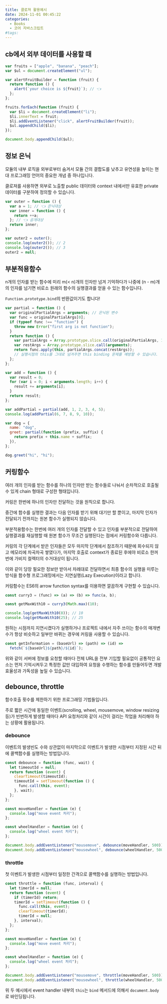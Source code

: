 ```yaml
---
title: 클로져 활용예시
date: 2024-11-01 00:45:22
categories:
  - Books
  - 코어 자바스크립트
#tags:
---
```

## cb에서 외부 데이터를 사용할 때

```js
var fruits = ["apple", "banana", "peach"];
var $ul = document.createElement("ul");

var alertFruitBuilder = function (fruit) {
  return function () {
    alert(`your choice is ${fruit}`); // 👈
  };
};

fruits.forEach(function (fruit) {
  var $li = document.createElement("li");
  $li.innerText = fruit;
  $li.addEventListener("click", alertFruitBuilder(fruit));
  $ul.appendChild($li);
});

document.body.appendChild($ul);
```

## 정보 은닉

모듈의 내부 로직을 외부로부터 숨겨서 모듈 간의 결합도를 낮추고 유연성을 높이는 현대 프로그래밍 언어의 중요한 개념 중 하나입니다.

클로져를 사용하면 외부로 노출할 public 데이터와 context 내에서만 유효한 private 데이터를 구분하여 정의할 수 있습니다.

```js
var outer = function () {
  var a = 1; // 👈 은닉대상
  var inner = function () {
    return ++a;
  }; // 👈 공개대상
  return inner;
};

var outer2 = outer();
console.log(outer2()); // 2
console.log(outer2()); // 3
outer2 = null;
```

## 부분적용함수

n개의 인자를 받는 함수에 미리 m(< n)개의 인자만 넘겨 기억하다가 나중에 (n - m)개의 인자를 넘기면 비로소 원래의 함수의 실행결과를 얻을 수 있는 함수입니다.

`Function.prototype.bind`의 반환값이기도 합니다!

```js
var partial = function () {
  var originalPartialArgs = arguments; // 은닉된 변수
  var func = originalPartialArgs[0];
  if (typeof func !== "function") {
    throw new Error("first arg is not function");
  }
  return function () {
    var partialArgs = Array.prototype.slice.call(originalPartialArgs, 1);
    var restArgs = Array.prototype.slice.call(arguments);
    return func.apply(this, partialArgs.concat(restArgs));
    // 실행시점의 this를 그대로 넘겨주면 this binding 문제를 예방할 수 있습니다.
  };
};
```

```js
var add = function () {
  var result = 0;
  for (var i = 0; i < arguments.length; i++) {
    result += arguments[i];
  }
  return result;
};

var addPartial = partial(add, 1, 2, 3, 4, 5);
console.log(addPartial(6, 7, 8, 9, 10));
```

```js
var dog = {
  name: "dog",
  greet: partial(function (prefix, suffix) {
    return prefix + this.name + suffix;
  }),
};

dog.greet("hi", "hi");
```

## 커링함수

여러 개의 인자를 받는 함수를 하나의 인자만 받는 함수들로 나눠서 순차적으로 호출될 수 있게 chain 형태로 구성한 형태입니다.

커링은 한번에 하나의 인자만 전달하는 것을 원칙으로 합니다.

중간에 함수를 실행한 결과는 다음 인자를 받기 위해 대기만 할 뿐이고, 마지막 인자가 전달되기 전까지는 원본 함수가 실행되지 않습니다.

부분적용함수는 한번에 여러 개의 인자를 전달할 수 있고 인자를 부분적으로 전달하여 실행결과를 재실행할 때 원본 함수가 무조건 실행된다는 점에서 커링함수와 다릅니다.

커링의 각 단계에서 받은 인자들은 모두 마지막 단계에서 참조하기 때문에 회수되지 않고 메모리에 차곡차곡 쌓였다가, 마지막 호출로 context가 종료된 후에야 비로소 한꺼번에 가비지 컬렉터의 수거대상이 됩니다.

이와 같이 당장 필요한 정보만 받아서 차례대로 전달하면서 최종 함수의 실행을 미루는 방식을 함수형 프로그래밍에서는 지연실행(Lazy Execution)이라고 합니다.

커링함수는 ES6의 arrow function syntax를 이용하면 깔끔하게 구현할 수 있습니다.

```js
const curry3 = (func) => (a) => (b) => func(a, b);
```

```js
const getMaxWith10 = curry3(Math.max)(10);

console.log(getMaxWith10(8)); // 10
console.log(getMaxWith10(25); // 25
```

원하는 시점까지 지연시켰다가 실행하거나 프로젝트 내에서 자주 쓰이는 함수의 매개변수가 항상 비슷하고 일부만 바뀌는 경우에 커링을 사용할 수 있습니다.

```js
const getInformation = (baseUrl) => (path) => (id) =>
  fetch(`${baseUrl}${path}/${id}`);
```

위와 같이 서버에 정보를 요청할 때마다 전체 URL을 전부 기입할 필요없이 공통적인 요소는 먼저 기억시켜두고 특정한 값만 대입하여 요청을 수행하는 함수를 만들어두면 개발 효율성과 가독성을 높일 수 있습니다.

## debounce, throttle

함수호출 횟수를 제한하기 위한 프로그래밍 기법들입니다.

주로 짧은 시간에 동일한 이벤트(scrolling, wheel, mousemove, window resizing 등)가 빈번하게 발생할 때마다 API 요청처리와 같이 시간이 걸리는 작업을 처리해야 하는 상황에 활용됩니다.

### debounce

이벤트의 발생빈도 수와 상관없이 마지막으로 이벤트가 발생한 시점부터 지정된 시간 뒤에 콜백함수를 실행하는 방법입니다.

```js
const debounce = function (func, wait) {
  let timeoutId = null;
  return function (event) {
    clearTimeout(timeoutId);
    timeoutId = setTimeout(function () {
      func.call(this, event);
    }, wait);
  };
};
```

```js
const moveHandler = function (e) {
  console.log("move event 처리");
};

const wheelHandler = function (e) {
  console.log("wheel event 처리");
};

document.body.addEventListener("mousemove", debounce(moveHandler, 500));
document.body.addEventListener("mousewheel", debounce(wheelHandler, 500));
```

### throttle

첫 이벤트가 발생한 시점부터 일정한 간격으로 콜백함수를 실행하는 방법입니다.

```js
const throttle = function (func, interval) {
  let timerId = null;
  return function (event) {
    if (timerId) return;
    timerId = setTimeout(function () {
      func.call(this, event);
      clearTimeout(timerId);
      timerId = null;
    }, interval);
  };
};
```

```js
const moveHandler = function (e) {
  console.log("move event 처리");
};

const wheelHandler = function (e) {
  console.log("wheel event 처리");
};

document.body.addEventListener("mousemove", throttle(moveHandler, 500));
document.body.addEventListener("mousewheel", throttle(wheelHandler, 500));
```

위 두 예시에서 event handler 내부의 `this`는 `bind` 메서드에 의해서 `document.body`로 바인딩됩니다.
